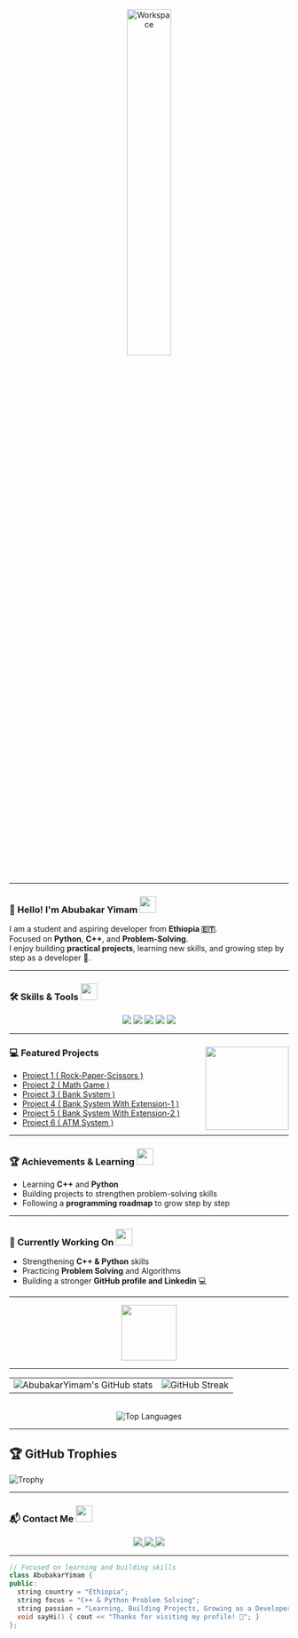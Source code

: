<div align="center" width="100%">
  <img src="https://github.com/SP-XD/SP-XD/blob/main/images/dev-working_rounded.gif?raw=true" alt="Workspace" width="40%"/>
</div> 

<hr>

### 👋 Hello! I'm **Abubakar Yimam** <img src="https://media.giphy.com/media/WUlplcMpOCEmTGBtBW/giphy.gif" width="30">
I am a student and aspiring developer from **Ethiopia 🇪🇹**.  
Focused on **Python**, **C++**, and **Problem-Solving**.  
I enjoy building **practical projects**, learning new skills, and growing step by step as a developer 🚀.

---

### 🛠️ Skills & Tools <img src="https://media.giphy.com/media/3o7TKPdUkkbCAVqW4w/giphy.gif" width="30">
<div align="center">
  <img src="https://img.shields.io/badge/Python-14354C?style=for-the-badge&logo=python&logoColor=white" />
  <img src="https://img.shields.io/badge/C++-00599C?style=for-the-badge&logo=c%2B%2B&logoColor=white" />
  <img src="https://img.shields.io/badge/Git-F05033?style=for-the-badge&logo=git&logoColor=white" />
  <img src="https://img.shields.io/badge/GitHub-121011?style=for-the-badge&logo=github&logoColor=white" />
  <img src="https://img.shields.io/badge/Visual%20Studio-5C2D91?style=for-the-badge&logo=visual-studio&logoColor=white" />
</div>

---

### 💻 Featured Projects <img align="right" src="https://media.giphy.com/media/qgQUggAC3Pfv687qPC/giphy.gif" width="150" />
- [Project 1 ( Rock-Paper-Scissors )](https://github.com/AbubakarYimam/Project-1-Rock-Paper-Scissors)
- [Project 2 ( Math Game )](https://github.com/AbubakarYimam/project-2-Math-Game)
- [Project 3 ( Bank System )](https://github.com/AbubakarYimam/-Project-1---Bank1-/tree/main)
- [Project 4 ( Bank System With Extension-1 )]( https://github.com/AbubakarYimam/-Project-4-Bank-System-With-Extension)
- [Project 5 ( Bank System With Extension-2 )]( https://github.com/AbubakarYimam/-Project-5-Bank-Extension-2)
- [Project 6 ( ATM System )]( https://github.com/AbubakarYimam/Project-6--ATM-System-)
  

---

### 🏆 Achievements & Learning <img src="https://media.giphy.com/media/26FPnsRww5Zm4/giphy.gif" width="30">
- Learning **C++** and **Python**  
- Building projects to strengthen problem-solving skills  
- Following a **programming roadmap** to grow step by step  

---

### 🎯 Currently Working On <img src="https://media.giphy.com/media/xT8qBepJQzUjXpeWU8/giphy.gif" width="30">
- Strengthening **C++ & Python** skills  
- Practicing **Problem Solving** and Algorithms  
- Building a stronger **GitHub profile and Linkedin** 💻  

---

<div align="center">
  <img src="https://github.com/SP-XD/SP-XD/blob/main/images/Developer.gif" width="100" />
</div>

---

<div align="center"> 
  <table> 
    <tr> 
      <td> 
        <img src="https://github-readme-stats.vercel.app/api?username=AbubakarYimam&show_icons=true&theme=tokyonight&hide_border=false&count_private=true&v=1" alt="AbubakarYimam's GitHub stats" /> 
      </td> 
      <td> 
        <img src="https://github-readme-streak-stats.herokuapp.com/?user=AbubakarYimam&theme=tokyonight&hide_border=false&v=1" alt="GitHub Streak" /> 
      </td> 
    </tr> 
  </table> 
  <br> 
  <img src="https://github-readme-stats.vercel.app/api/top-langs/?username=AbubakarYimam&layout=compact&theme=tokyonight&hide_border=false&v=1" alt="Top Languages" /> 
</div>

---

## 🏆 GitHub Trophies
![Trophy](https://github-profile-trophy.vercel.app/?username=AbubakarYimam&theme=darkhub&no-frame=true&no-bg=true&margin-w=5)

---

### 📬 Contact Me <img src="https://media.giphy.com/media/jqNPzdTTxQfOgOqpO4/giphy.gif" width="30">
<div align="center">
  <a href="https://www.linkedin.com/in/abubakar-yimam-aa9a06382/">
    <img src="https://img.shields.io/badge/LinkedIn-0A66C2?style=for-the-badge&logo=linkedin&logoColor=white" />
  </a>
  <a href="mailto:abubakaryimam37@gmail.com">
    <img src="https://img.shields.io/badge/Gmail-D14836?style=for-the-badge&logo=gmail&logoColor=white" />
  </a>
  <a href="https://t.me/abu_789z">
    <img src="https://img.shields.io/badge/Telegram-0088cc?style=for-the-badge&logo=telegram&logoColor=white" />
  </a>
</div>

---

```cpp
// Focused on learning and building skills
class AbubakarYimam {
public:
  string country = "Ethiopia";
  string focus = "C++ & Python Problem Solving";
  string passion = "Learning, Building Projects, Growing as a Developer";
  void sayHi() { cout << "Thanks for visiting my profile! 🚀"; }
};
